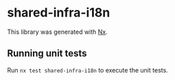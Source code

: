 # shared-infra-i18n

This library was generated with [Nx](https://nx.dev).

## Running unit tests

Run `nx test shared-infra-i18n` to execute the unit tests.
